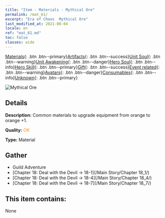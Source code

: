 ```yaml
---
title: "Item - Materials - Mythical Ore"
permalink: /mat_61/
excerpt: "Era of Chaos  Mythical Ore"
last_modified_at: 2021-08-04
locale: en
ref: "mat_61.md"
toc: false
classes: wide
---
```

 [Materials](/Items/){: .btn .btn--primary}[Artifacts](/Items/Artifacts/){: .btn .btn--success}[Unit Soul](/Items/UnitSoul/){: .btn .btn--warning}[Unit Awakening](/Items/UnitAwakening/){: .btn .btn--danger}[Hero Soul](/Items/HeroSoul/){: .btn .btn--info}[Hero Skill](/Items/HeroSkill/){: .btn .btn--primary}[Gift](/Items/Gift/){: .btn .btn--success}[Event related](/Items/Events/){: .btn .btn--warning}[Avatars](/Items/Avatars/){: .btn .btn--danger}[Consumables](/Items/Consumables/){: .btn .btn--info}[Unknown](/Items/Unknown/){: .btn .btn--primary}

 ![Mythical Ore](/images/t/i_cailiao_kuangshi3.png)

## Details
 **Description:** Common materials to upgrade equipment from orange to orange +1.

 **Quality:** <span style="color: #FF8C00">OK</span>

 **Type:** Material

## Gather

*    Guild Adventure 
*    [Chapter 18: Deal with the Devil -> 18-1](/Main Story/Chapter 18_1/) 
*    [Chapter 18: Deal with the Devil -> 18-4](/Main Story/Chapter 18_4/) 
*    [Chapter 18: Deal with the Devil -> 18-7](/Main Story/Chapter 18_7/) 

## This item contains:

  None

